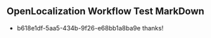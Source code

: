 ## OpenLocalization Workflow Test MarkDown
* b618e1df-5aa5-434b-9f26-e68bb1a8ba9e thanks!

<!--HONumber=Aug16_HO3-->


